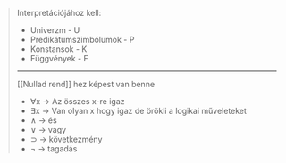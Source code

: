 >Interpretációjához kell:
>- Univerzm - U
>- Predikátumszimbólumok - P
>- Konstansok - K
>- Függvények - F
>---
>[[Nullad rend]] hez képest van benne
>- ∀x -> Az összes x-re igaz
>- ∃x -> Van olyan x hogy igaz
>de
>örökli a logikai műveleteket
>- ∧ -> és
>- ∨ -> vagy
>- ⊃ -> következmény
>- ¬ -> tagadás
>